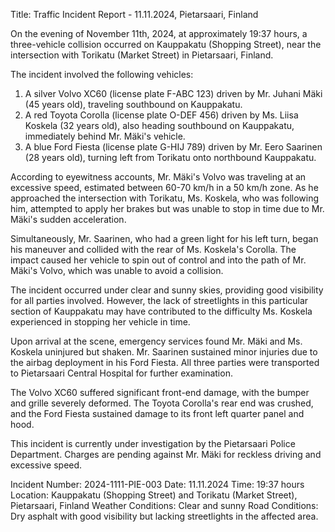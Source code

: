  Title: Traffic Incident Report - 11.11.2024, Pietarsaari, Finland

On the evening of November 11th, 2024, at approximately 19:37 hours, a three-vehicle collision occurred on Kauppakatu (Shopping Street), near the intersection with Torikatu (Market Street) in Pietarsaari, Finland.

The incident involved the following vehicles:

1. A silver Volvo XC60 (license plate F-ABC 123) driven by Mr. Juhani Mäki (45 years old), traveling southbound on Kauppakatu.
2. A red Toyota Corolla (license plate O-DEF 456) driven by Ms. Liisa Koskela (32 years old), also heading southbound on Kauppakatu, immediately behind Mr. Mäki's vehicle.
3. A blue Ford Fiesta (license plate G-HIJ 789) driven by Mr. Eero Saarinen (28 years old), turning left from Torikatu onto northbound Kauppakatu.

According to eyewitness accounts, Mr. Mäki's Volvo was traveling at an excessive speed, estimated between 60-70 km/h in a 50 km/h zone. As he approached the intersection with Torikatu, Ms. Koskela, who was following him, attempted to apply her brakes but was unable to stop in time due to Mr. Mäki's sudden acceleration.

Simultaneously, Mr. Saarinen, who had a green light for his left turn, began his maneuver and collided with the rear of Ms. Koskela's Corolla. The impact caused her vehicle to spin out of control and into the path of Mr. Mäki's Volvo, which was unable to avoid a collision.

The incident occurred under clear and sunny skies, providing good visibility for all parties involved. However, the lack of streetlights in this particular section of Kauppakatu may have contributed to the difficulty Ms. Koskela experienced in stopping her vehicle in time.

Upon arrival at the scene, emergency services found Mr. Mäki and Ms. Koskela uninjured but shaken. Mr. Saarinen sustained minor injuries due to the airbag deployment in his Ford Fiesta. All three parties were transported to Pietarsaari Central Hospital for further examination.

The Volvo XC60 suffered significant front-end damage, with the bumper and grille severely deformed. The Toyota Corolla's rear end was crushed, and the Ford Fiesta sustained damage to its front left quarter panel and hood.

This incident is currently under investigation by the Pietarsaari Police Department. Charges are pending against Mr. Mäki for reckless driving and excessive speed.

Incident Number: 2024-1111-PIE-003
Date: 11.11.2024
Time: 19:37 hours
Location: Kauppakatu (Shopping Street) and Torikatu (Market Street), Pietarsaari, Finland
Weather Conditions: Clear and sunny
Road Conditions: Dry asphalt with good visibility but lacking streetlights in the affected area.